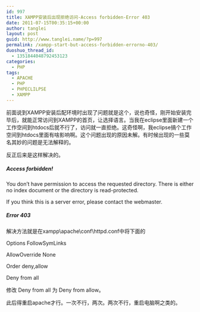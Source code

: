 ```yaml
---
id: 997
title: XAMPP安装后出现拒绝访问-Access forbidden-Error 403
date: 2011-07-15T00:35:15+00:00
author: tanglei
layout: post
guid: http://www.tanglei.name/?p=997
permalink: /xampp-start-but-access-forbidden-errorno-403/
duoshuo_thread_id:
  - 1351844048792453123
categories:
  - PHP
tags:
  - APACHE
  - PHP
  - PHPECLILPSE
  - XAMPP
---
```

前面说到XAMPP安装后配环境时出现了问题就是这个，说也奇怪，刚开始安装完毕后，就能正常访问到XAMPP的首页，让选择语言。当我在eclipse里面新建一个工作空间到htdocs后就不行了，访问就一直拒绝。这奇怪啊，我eclipse搞个工作空间到htdocs里面有啥影响啊。这个问题出现的原因未解。有时候出现的一些莫名其妙的问题是无法解释的。

反正后来是这样解决的。

##### Access forbidden!

You don’t have permission to access the requested directory. There is either no index document or the directory is read-protected.

If you think this is a server error, please contact the webmaster.

##### Error 403

解决方法就是在xampp\apache\conf\httpd.conf中将下面的

<Directory />
  
Options FollowSymLinks
  
AllowOverride None
  
Order deny,allow
  
Deny from all
  
</Directory>

修改 Deny from all 为 Deny from allow。

此后得重启apache才行。一次不行，两次。两次不行，重启电脑啊之类的。